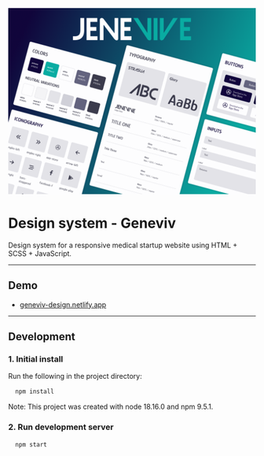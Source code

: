 <img src="assets/images/screenshots/geneviv-design.png" alt="" style="margin: 0 auto; max-width: 100%;" />

# Design system - Geneviv

Design system for a responsive medical startup website using HTML + SCSS + JavaScript.

---


## Demo

- [geneviv-design.netlify.app](https://geneviv-design.netlify.app)

---


## Development

### 1. Initial install

Run the following in the project directory:

```bash
  npm install
```

Note: This project was created with node 18.16.0 and npm 9.5.1.


### 2. Run development server

```bash
  npm start
```
